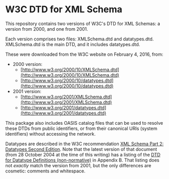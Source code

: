 # W3C DTD for XML Schema

This repository contains two versions of W3C's DTD for XML Schemas:
a version from 2000, and one from 2001.

Each version comprises two files: XMLSchema.dtd and datatypes.dtd.
XMLSchema.dtd is the main DTD, and it includes datatypes.dtd.

These were downloaded from the W3C website on February 4, 2016, from:

* 2000 version:
    * [http://www.w3.org/2000/10/XMLSchema.dtd](http://www.w3.org/2000/10/XMLSchema.dtd)
    * [http://www.w3.org/2000/10/datatypes.dtd](http://www.w3.org/2000/10/datatypes.dtd)
* 2001 version:
    * [http://www.w3.org/2001/XMLSchema.dtd](http://www.w3.org/2001/XMLSchema.dtd)
    * [http://www.w3.org/2001/datatypes.dtd](http://www.w3.org/2001/datatypes.dtd)

This package also includes OASIS catalog files that can be used to resolve these
DTDs from public identifiers, or from their canonical URIs (system identifiers)
without accessing the network.

Datatypes are described in the W3C recommendation [XML Schema Part 2: Datatypes Second
Edition](https://www.w3.org/TR/xmlschema-2/). Note that the latest version of that
document (from 28 October 2004 at the time of this writing) has a listing of the
[DTD for Datatype Definitions
(non-normative)](https://www.w3.org/TR/xmlschema-2/#dtd-for-datatypeDefs) in
Appendix B. That listing does not *exactly* match the version from 2001, but the
only differences are cosmetic: comments and whitespace.

